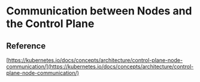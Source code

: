 # Communication between Nodes and the Control Plane

## Reference

[https://kubernetes.io/docs/concepts/architecture/control-plane-node-communication/](https://kubernetes.io/docs/concepts/architecture/control-plane-node-communication/)